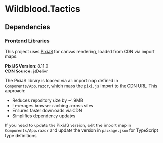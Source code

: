 # Wildblood.Tactics

## Dependencies

### Frontend Libraries

This project uses [PixiJS](https://pixijs.com/) for canvas rendering, loaded from CDN via import maps.

**PixiJS Version:** 8.11.0  
**CDN Source:** [jsDelivr](https://cdn.jsdelivr.net/npm/pixi.js@8.11.0/dist/pixi.mjs)

The PixiJS library is loaded via an import map defined in `Components/App.razor`, which maps the `pixi.js` import to the CDN URL. This approach:
- Reduces repository size by ~1.9MB
- Leverages browser caching across sites
- Ensures faster downloads via CDN
- Simplifies dependency updates

If you need to update the PixiJS version, edit the import map in `Components/App.razor` and update the version in `package.json` for TypeScript type definitions.